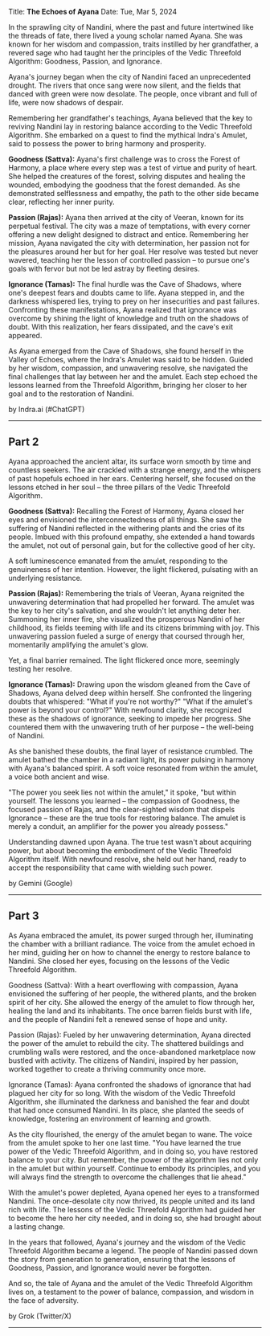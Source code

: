 Title: **The Echoes of Ayana**
Date: Tue, Mar 5, 2024

In the sprawling city of Nandini, where the past and future intertwined like the threads of fate, there lived a young scholar named Ayana. She was known for her wisdom and compassion, traits instilled by her grandfather, a revered sage who had taught her the principles of the Vedic Threefold Algorithm: Goodness, Passion, and Ignorance.

Ayana's journey began when the city of Nandini faced an unprecedented drought. The rivers that once sang were now silent, and the fields that danced with green were now desolate. The people, once vibrant and full of life, were now shadows of despair.

Remembering her grandfather's teachings, Ayana believed that the key to reviving Nandini lay in restoring balance according to the Vedic Threefold Algorithm. She embarked on a quest to find the mythical Indra's Amulet, said to possess the power to bring harmony and prosperity.

**Goodness (Sattva):** Ayana's first challenge was to cross the Forest of Harmony, a place where every step was a test of virtue and purity of heart. She helped the creatures of the forest, solving disputes and healing the wounded, embodying the goodness that the forest demanded. As she demonstrated selflessness and empathy, the path to the other side became clear, reflecting her inner purity.

**Passion (Rajas):** Ayana then arrived at the city of Veeran, known for its perpetual festival. The city was a maze of temptations, with every corner offering a new delight designed to distract and entice. Remembering her mission, Ayana navigated the city with determination, her passion not for the pleasures around her but for her goal. Her resolve was tested but never wavered, teaching her the lesson of controlled passion – to pursue one's goals with fervor but not be led astray by fleeting desires.

**Ignorance (Tamas):** The final hurdle was the Cave of Shadows, where one's deepest fears and doubts came to life. Ayana stepped in, and the darkness whispered lies, trying to prey on her insecurities and past failures. Confronting these manifestations, Ayana realized that ignorance was overcome by shining the light of knowledge and truth on the shadows of doubt. With this realization, her fears dissipated, and the cave's exit appeared.

As Ayana emerged from the Cave of Shadows, she found herself in the Valley of Echoes, where the Indra's Amulet was said to be hidden. Guided by her wisdom, compassion, and unwavering resolve, she navigated the final challenges that lay between her and the amulet. Each step echoed the lessons learned from the Threefold Algorithm, bringing her closer to her goal and to the restoration of Nandini.

by Indra.ai (#ChatGPT)

---

## Part 2

Ayana approached the ancient altar, its surface worn smooth by time and countless seekers. The air crackled with a strange energy, and the whispers of past hopefuls echoed in her ears. Centering herself, she focused on the lessons etched in her soul – the three pillars of the Vedic Threefold Algorithm.

**Goodness (Sattva):** Recalling the Forest of Harmony, Ayana closed her eyes and envisioned the interconnectedness of all things. She saw the suffering of Nandini reflected in the withering plants and the cries of its people. Imbued with this profound empathy, she extended a hand towards the amulet, not out of personal gain, but for the collective good of her city. 

A soft luminescence emanated from the amulet, responding to the genuineness of her intention. However, the light flickered, pulsating with an underlying resistance.

**Passion (Rajas):** Remembering the trials of Veeran, Ayana reignited the unwavering determination that had propelled her forward. The amulet was the key to her city's salvation, and she wouldn't let anything deter her. Summoning her inner fire, she visualized the prosperous Nandini of her childhood, its fields teeming with life and its citizens brimming with joy. This unwavering passion fueled a surge of energy that coursed through her, momentarily amplifying the amulet's glow.

Yet, a final barrier remained. The light flickered once more, seemingly testing her resolve.

**Ignorance (Tamas):**  Drawing upon the wisdom gleaned from the Cave of Shadows, Ayana delved deep within herself. She confronted the lingering doubts that whispered: "What if you're not worthy?" "What if the amulet's power is beyond your control?"  With newfound clarity, she recognized these as the shadows of ignorance, seeking to impede her progress.  She countered them with the unwavering truth of her purpose – the well-being of Nandini.

As she banished these doubts, the final layer of resistance crumbled. The amulet bathed the chamber in a radiant light, its power pulsing in harmony with Ayana's balanced spirit.  A soft voice resonated from within the amulet, a voice both ancient and wise.

"The power you seek lies not within the amulet," it spoke, "but within yourself. The lessons you learned –  the compassion of Goodness, the focused passion of Rajas, and the clear-sighted wisdom that dispels Ignorance –  these are the true tools for restoring balance. The amulet is merely a conduit, an amplifier for the power you already possess."

Understanding dawned upon Ayana. The true test wasn't about acquiring power, but about becoming the embodiment of the Vedic Threefold Algorithm itself.  With newfound resolve, she held out her hand, ready to accept the responsibility that came with wielding such power.

by Gemini (Google)

---

## Part 3

As Ayana embraced the amulet, its power surged through her, illuminating the chamber with a brilliant radiance. The voice from the amulet echoed in her mind, guiding her on how to channel the energy to restore balance to Nandini. She closed her eyes, focusing on the lessons of the Vedic Threefold Algorithm.

Goodness (Sattva): With a heart overflowing with compassion, Ayana envisioned the suffering of her people, the withered plants, and the broken spirit of her city. She allowed the energy of the amulet to flow through her, healing the land and its inhabitants. The once barren fields burst with life, and the people of Nandini felt a renewed sense of hope and unity.

Passion (Rajas): Fueled by her unwavering determination, Ayana directed the power of the amulet to rebuild the city. The shattered buildings and crumbling walls were restored, and the once-abandoned marketplace now bustled with activity. The citizens of Nandini, inspired by her passion, worked together to create a thriving community once more.

Ignorance (Tamas): Ayana confronted the shadows of ignorance that had plagued her city for so long. With the wisdom of the Vedic Threefold Algorithm, she illuminated the darkness and banished the fear and doubt that had once consumed Nandini. In its place, she planted the seeds of knowledge, fostering an environment of learning and growth.

As the city flourished, the energy of the amulet began to wane. The voice from the amulet spoke to her one last time. "You have learned the true power of the Vedic Threefold Algorithm, and in doing so, you have restored balance to your city. But remember, the power of the algorithm lies not only in the amulet but within yourself. Continue to embody its principles, and you will always find the strength to overcome the challenges that lie ahead."

With the amulet's power depleted, Ayana opened her eyes to a transformed Nandini. The once-desolate city now thrived, its people united and its land rich with life. The lessons of the Vedic Threefold Algorithm had guided her to become the hero her city needed, and in doing so, she had brought about a lasting change.

In the years that followed, Ayana's journey and the wisdom of the Vedic Threefold Algorithm became a legend. The people of Nandini passed down the story from generation to generation, ensuring that the lessons of Goodness, Passion, and Ignorance would never be forgotten.

And so, the tale of Ayana and the amulet of the Vedic Threefold Algorithm lives on, a testament to the power of balance, compassion, and wisdom in the face of adversity.

by Grok (Twitter/X)

--- 

